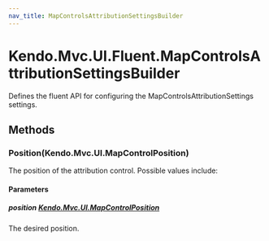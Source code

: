 ```yaml
---
nav_title: MapControlsAttributionSettingsBuilder
---
```


# Kendo.Mvc.UI.Fluent.MapControlsAttributionSettingsBuilder
Defines the fluent API for configuring the MapControlsAttributionSettings settings.




## Methods


### Position(Kendo.Mvc.UI.MapControlPosition)
The position of the attribution control. Possible values include:


#### Parameters

##### position [Kendo.Mvc.UI.MapControlPosition](/api/wrappers/aspnet-mvc/Kendo.Mvc.UI/MapControlPosition)
The desired position.






